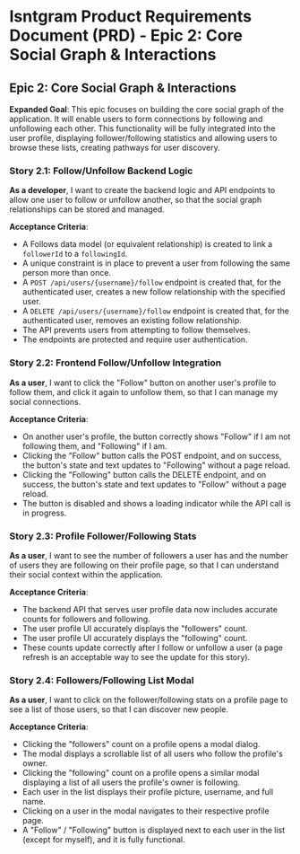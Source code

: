# Isntgram Product Requirements Document (PRD) - Epic 2: Core Social Graph & Interactions

## Epic 2: Core Social Graph & Interactions

**Expanded Goal**: This epic focuses on building the core social graph of the application. It will enable users to form
connections by following and unfollowing each other. This functionality will be fully integrated into the user profile,
displaying follower/following statistics and allowing users to browse these lists, creating pathways for user discovery.

### Story 2.1: Follow/Unfollow Backend Logic

**As a developer**, I want to create the backend logic and API endpoints to allow one user to follow or unfollow
another, so that the social graph relationships can be stored and managed.

**Acceptance Criteria**:

- A Follows data model (or equivalent relationship) is created to link a `followerId` to a `followingId`.
- A unique constraint is in place to prevent a user from following the same person more than once.
- A `POST /api/users/{username}/follow` endpoint is created that, for the authenticated user, creates a new follow
  relationship with the specified user.
- A `DELETE /api/users/{username}/follow` endpoint is created that, for the authenticated user, removes an existing
  follow relationship.
- The API prevents users from attempting to follow themselves.
- The endpoints are protected and require user authentication.

### Story 2.2: Frontend Follow/Unfollow Integration

**As a user**, I want to click the "Follow" button on another user's profile to follow them, and click it again to
unfollow them, so that I can manage my social connections.

**Acceptance Criteria**:

- On another user's profile, the button correctly shows "Follow" if I am not following them, and "Following" if I am.
- Clicking the "Follow" button calls the POST endpoint, and on success, the button's state and text updates to
  "Following" without a page reload.
- Clicking the "Following" button calls the DELETE endpoint, and on success, the button's state and text updates to
  "Follow" without a page reload.
- The button is disabled and shows a loading indicator while the API call is in progress.

### Story 2.3: Profile Follower/Following Stats

**As a user**, I want to see the number of followers a user has and the number of users they are following on their
profile page, so that I can understand their social context within the application.

**Acceptance Criteria**:

- The backend API that serves user profile data now includes accurate counts for followers and following.
- The user profile UI accurately displays the "followers" count.
- The user profile UI accurately displays the "following" count.
- These counts update correctly after I follow or unfollow a user (a page refresh is an acceptable way to see the update
  for this story).

### Story 2.4: Followers/Following List Modal

**As a user**, I want to click on the follower/following stats on a profile page to see a list of those users, so that I
can discover new people.

**Acceptance Criteria**:

- Clicking the "followers" count on a profile opens a modal dialog.
- The modal displays a scrollable list of all users who follow the profile's owner.
- Clicking the "following" count on a profile opens a similar modal displaying a list of all users the profile's owner
  is following.
- Each user in the list displays their profile picture, username, and full name.
- Clicking on a user in the modal navigates to their respective profile page.
- A "Follow" / "Following" button is displayed next to each user in the list (except for myself), and it is fully
  functional.
